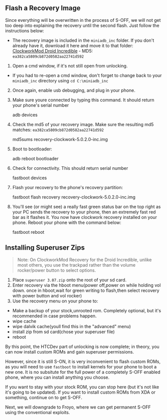 ## Flash a Recovery Image

Since everything will be overwritten in the process of S-OFF, we will not get too deep into explaining the recovery until the second flash. Just follow the instructions below:

* The recovery image is included in the `miniadb_inc` folder. If you don't already have it, download it here and move it to that folder: [ClockworkMod Droid Incredible](http://download.clockworkmod.com/recoveries/recovery-clockwork-5.0.2.0-inc.img) - MD5: `ea382ca5809cb872d0582aa22741d592`

1. Open a cmd window, if it's not still open from unlocking.
  * If you had to re-open a cmd window, don't forget to change back to your `miniadb_inc` directory using `cd C:\miniadb_inc`
2. Once again, enable usb debugging, and plug in your phone.

3. Make sure youre connected by typing this command. It should return your phone's serial number

    adb devices

4. Check the md5 of your recovery image. Make sure the resulting md5 matches: `ea382ca5809cb872d0582aa22741d592`

    md5sums recovery-clockwork-5.0.2.0-inc.img

5. Boot to bootloader:

    adb reboot bootloader

6. Check for connectivity. This should return serial number

    fastboot devices

7. Flash your recovery to the phone's recovery partition:

    fastboot flash recovery recovery-clockwork-5.0.2.0-inc.img

8. You'll see (or might see) a really fast green status bar on the top right as your PC sends the recovery to your phone, then an extremely fast red bar as it flashes it. You now have clockwork recovery installed on your phone. Reboot your phone with the command below:

    fastboot reboot
    
## Installing Superuser Zips

> Note: On ClockworkMod Recovery for the Droid Incredible, unlike most others, you use the trackpad rather than the volume rocker/power button to select options.

1. Place `superuser 3.07.zip` onto the root of your sd card.
2. Enter recovery via the hboot menu(power off,power on while holding vol down. once in hboot,wait for green writing to flash,then select recovery with power button and vol rocker)
3. Use the recovery menu on your phone to:
  * Make a backup of your stock,unrooted rom. Completely optional, but it's recommended in case problems happen.
  * wipe cache
  * wipe dalvik cache(youll find this in the "advanced" menu)
  * install zip from sd card(chose your superuser file)
  * reboot

By this point, the HTCDev part of unlocking is now complete; in theory, you can now install custom ROMs and gain superuser permissions. 

However, since it is still S-ON, it is very inconvenient to flash custom ROMs, as you will need to use `fastboot` to install kernels for your phone to boot a new one. It is no subsitute for the full power of a completely S-OFF enabled phone, where you can install anything you choose.

If you want to stay with your stock ROM, you can stop here (but it's not like it's going to be updated). If you want to install custom ROMs from XDA or something, continue on to get S-OFF.

Next, we will downgrade to Froyo, where we can get permanent S-OFF using the conventional exploits.
